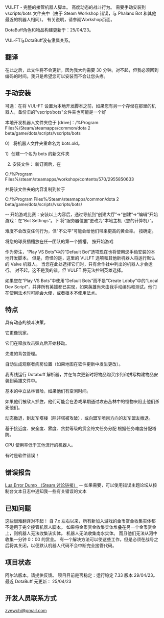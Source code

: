VULFT - 完整的接管机器人脚本。 高度动态的战斗行为。 需要手动安装到 vscripts/bots 文件夹中（由于 Steam Workshop 错误，与 Phalanx Bot 和其他最近的机器人相同）。 有关说明，请参阅Workshop页面。

DotaBuff角色和物品构建更新于：25/04/23。

VUL-FT与DotaBuff没有隶属关系。


## 翻译

在此之后，此文件将不会更新，因为我大约需要 30 分钟。对不起，但我必须回到编码的时间。我只是希望您可以安装而不会让您头疼。



##  手动安装  

可选：在将 VUL-FT 设置为本地开发脚本之前，如果您有另一个存储在那里的机器人，备份旧的"vscript/bots"文件夹也可能是一个好

本地开发机器人文件夹位于 [drive]：/%Program Files%/Steam/steamapps/common/dota 2 beta/game/dota/scripts/vscripts/bots 

0） 将机器人文件夹重命名为 bots.old。 

1）创建一个名为 bots 的新文件夹 

2) 安装文件： 新订阅后，在 

C:/%Program Files%/steam/steamapps/workshop/contents/570/2955850633

并将该文件夹的内容复制到位于

C:/%Program Files%/Steam/steamapps/common/dota 2 beta/game/dota/scripts/vscripts/bots/


-- 开始游戏比赛：安装以上内容后，通过导航到“创建大厅”->“创建”->“编辑”开始游戏：在“Bot Settings”。下 将“服务器位置”更改为“本地主机（您的计算机）”。


难度不会改变任何行为，但"不公平"可能会给他们带来更高的黄金率。 按确定。 


将您的球员插槽放在任一团队的第一个插槽。 按开始游戏


作为旁注，“Play VS Bots”中的“Default Bot”选项现在也将使用您手动安装的本地开发脚本。 但是，奇怪的是，这里的 VULFT 选项和其他新机器人将运行默认的 Valve 机器人。 当您在此处选择它们时，只有合作社中列出的机器人才会运行。 对不起，这不是我的错。但 VULFT 将无法控制英雄选择。


如果您在“Play VS Bots”中使用“Default Bots”而不是“Create Lobby”中的“Local Dev Script”，并非所有英雄都已实现，如果英雄尚未由我手动编码和测试，他们在使用法术时可能会大傻，或者根本不使用法术。



## 特点 

具有动态的战斗决策。 

它更像玩家。 

它们在释放攻击弹丸后开始移动。 

先进的背包管理。 

自动生成观察者病房位置（如果地图在软件更新中发生更改）。 

我离线运行 Dotabuff 解析器，并在每次更新时将物品购买序列和拼写构建物品安装到英雄文件中。

基本的中立丛林冒险，如果他们有空闲时间。 

如果他们被敌人抓住，他们可能会在游戏早期通过攻击丛林中的怪物来阻止他们杀死他们。 

动态撤退，到友军塔楼（除非塔被攻破），或向盟军喷泉方向的友军盟友撤退。 

基于接近度、安全度、雾度、贪婪等级的赏金符文任务分配 根据任务难度分配塔防。 

CPU 使用率低于其他流行的机器人。 

有时是软件错误！



## 错误报告

[Lua Error Dump （Steam 讨论链接）](https://steamcommunity.com/workshop/filedetails/discussion/2955850633/5243919379689834298/) -- 如果需要，可以使用错误主题论坛从控制台文本日志中通知我一些有关错误的文本


## 已知问题

这些很难翻译对不起！ 自 7.x 左右以来，所有新加入游戏的金币赏金收集实体都不适用于完全接管机器人脚本。 如果将金币赏金收集实体堆叠在另一个金币赏金上，则机器人无法收集该实体。 机器人无法收集南水实体。 而且他们无法从河中收集一分钟 0：00 的赏金。 有一个解决方法可以使这些工作，但是必须在战号之后将其关闭，以便默认机器人代码不会中断完全接管代码。



## 项目状态 

阿尔法版本。请提供反馈。
项目目前是否稳定：运行稳定 7.33 版本 29/04/23。
最近 DotaBuff 元更新： 25/04/23 


## 开发人员联系方式 

zyewchi@gmail.com
